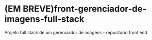 # (EM BREVE)front-gerenciador-de-imagens-full-stack
Projeto full stack de um gerenciador de imagens - repositório front end

